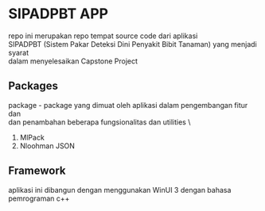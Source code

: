 # SIPADPBT APP
repo ini merupakan repo tempat source code dari aplikasi \
SIPADPBT (Sistem Pakar Deteksi Dini Penyakit Bibit Tanaman) yang menjadi syarat \
dalam menyelesaikan Capstone Project

## Packages
package - package yang dimuat oleh aplikasi dalam pengembangan fitur dan \
dan penambahan beberapa fungsionalitas dan utilities \

1. MlPack
2. Nloohman JSON

## Framework
aplikasi ini dibangun dengan menggunakan WinUI 3 dengan bahasa pemrograman c++
